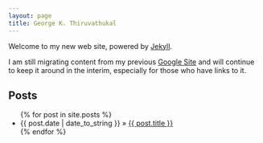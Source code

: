 ```yaml
---
layout: page
title: George K. Thiruvathukal
---
```


Welcome to my new web site, powered by [Jekyll](http://jekyllrb.com).

I am still migrating content from my previous [Google Site](http://home.thiruvathukal.com) and will continue to keep it around in the interim, especially for 
those who have links to it.

## Posts

<ul class="posts">
  {% for post in site.posts %}
    <li><span>{{ post.date | date_to_string }}</span> &raquo; <a href="{{ post.url }}">{{ post.title }}</a></li>
  {% endfor %}
</ul>

